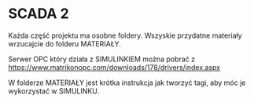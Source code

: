 # SCADA 2

Każda część projektu ma osobne foldery.
Wszyskie przydatne materiały wrzucajcie do folderu MATERIAŁY.

Serwer OPC który działa z SIMULINKIEM można pobrać z  https://www.matrikonopc.com/downloads/178/drivers/index.aspx

W folderze MATERIAŁY jest krótka instrukcja jak tworzyć tagi, aby móc je wykorzystać w SIMULINKU.
